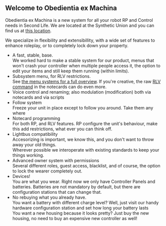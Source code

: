 ## Welcome to Obedientia ex Machina

Obedientia ex Machina is a new system for all your robot RP and Control needs in Second Life.
We are located at the Synthetic Union and you can find us at [this location](http://maps.secondlife.com/secondlife/GEL%20Community%2042/167/178/62).

We specialize in flexibility and extensibillity, with a wide set of features to enhance roleplay, or to completely lock down your property.

- A fast, stable, base.<br />
  We worked hard to make a stable system for our product, menus that won't crash your controller when multiple people access it, the option to edit your items and still keep them running (within limits).
- Subsystem menu, for RLV restrictions.<br />
  See [the menu systems for a full overview](./menu_system). If you're creative, the raw [RLV command](./notecard_scripting) in the notecards can do even more.
- Voice control and renaming; also modulation (modification) both via notecards and via scripts
- Follow system<br />
  Freeze your unit in place except to follow you around. Take them any where
- Notecard programming<br />
  For both RP, and RLV features. RP configure the unit's behaviour, make this add restrictions, what ever you can think off.
- Lightbus compatibility<br />
  Accesorizing is important, we know this, and you don't want to throw away your old things.<br />
  Wherever possible we interoperate with existing standards to keep your things working.
- Advanced owner system with permissions<br />
  Several different roles, guest access, blacklist, and of course, the option to lock the wearer completely out.
- Devices!<br />
  You are what you wear. Right now we only have Controller Panels and batteries. Batteries are not mandatory by default, but there are configuration stations that can change that.
- No rebuying what you already have.<br />
  You want a battery with different charge level? Well, just visit our handy hardware configuration station and set how long your battery lasts<br />
  You want a new housing because it looks pretty? Just buy the new housing, no need to buy an expensive new controller as well!<br />

